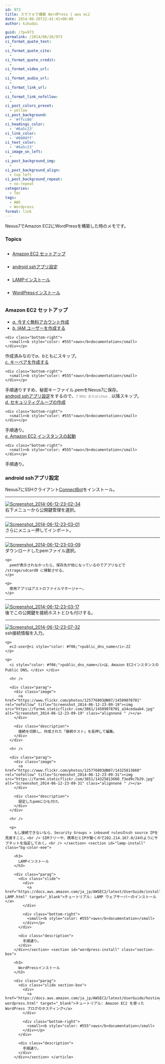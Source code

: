 ```yaml
---
id: 973
title: スマフォで構築 WordPress | aws ec2
date: 2014-06-26T22:41:41+00:00
author: kikudai

guid: /?p=973
permalink: /2014/06/26/973
ci_format_quote_text:
  - 
ci_format_quote_cite:
  - 
ci_format_quote_credit:
  - 
ci_format_video_url:
  - 
ci_format_audio_url:
  - 
ci_format_link_url:
  - 
ci_format_link_nofollow:
  - 
ci_post_colors_preset:
  - yellow
ci_post_background:
  - '#ffcc00'
ci_headings_color:
  - '#6a5c23'
ci_link_color:
  - '#0000ff'
ci_text_color:
  - '#6a5c23'
ci_image_on_left:
  - 
ci_post_background_img:
  - 
ci_post_background_align:
  - top left
ci_post_background_repeat:
  - no-repeat
categories:
  - Tec
tags:
  - AWS
  - Wordpress
format: link
---
```

<article id="kikudai">Nexus7でAmazon EC2にWordPressを構築した時のメモです。
  
<!--more--></p> <nav> 

### Topics

<ul style="line-height: 3;">
  <li>
    <a href="#amazon-ec2-setup">Amazon EC2 セットアップ</a>
  </li>
  <li>
    <a href="#android-ssh">android sshアプリ設定</a>
  </li>
  <li>
    <a href="#lamp-install">LAMPインストール</a>
  </li>
  <li>
    <a href="#wordpress-install">WordPressインストール</a>
  </li>
</ul></nav> <section id="amazon-ec2-setup" class="bg-color-eee"> 

### Amazon EC2 セットアップ

<div class="parag">
  <div class="slide">
    <ul class="none-list">
      <li>
        <a href="https://docs.aws.amazon.com/ja_jp/AWSEC2/latest/UserGuide/get-set-up-for-amazon-ec2.html#create-a-base-security-group" target="blank"><i>a.</i> 今すぐ無料アカウント作成</a>
      </li>
      <li>
        <a href="https://docs.aws.amazon.com/ja_jp/AWSEC2/latest/UserGuide/get-set-up-for-amazon-ec2.html#create-an-iam-user" target="blank"><i>b.</i> IAM ユーザーを作成する</a>
      </li>
    </ul>
    
    <div class="bottom-right">
      <small><b style="color: #555">aws</b>documentation</small>
    </div></p>
  </div>
  
  <div class="description">
    作成済みなので<i>a</i>、<i>b</i>ともにスキップ。
  </div>
</div>

<div class="parag">
  <div class="slide">
    <div>
      <a href="https://docs.aws.amazon.com/ja_jp/AWSEC2/latest/UserGuide/get-set-up-for-amazon-ec2.html#create-a-key-pair" target="_blank"><i>c.</i> キーペアを作成する</a>
    </div>
    
    <div class="bottom-right">
      <small><b style="color: #555">aws</b>documentation</small>
    </div></p>
  </div>
  
  <div class="description">
    手順通りすすめ、秘密キーファイル.pemをNexus7に保存。<br /><a href="#android-ssh">android sshアプリ設定</a>をするので、<i style="color: gray; font-size: 80%;">7. Mac または Linux ...</i>以降スキップ。
  </div>
</div>

<div class="parag">
  <div class="slide">
    <div>
      <a href="https://docs.aws.amazon.com/ja_jp/AWSEC2/latest/UserGuide/get-set-up-for-amazon-ec2.html#create-a-base-security-group" target="_blank"><i>d.</i> セキュリティグループの作成</a>
    </div>
    
    <div class="bottom-right">
      <small><b style="color: #555">aws</b>documentation</small>
    </div></p>
  </div>
  
  <div class="description">
    手順通り。
  </div>
</div>

<div class="parag">
  <div class="slide">
    <div>
      <a href="https://docs.aws.amazon.com/ja_jp/AWSEC2/latest/UserGuide/ec2-launch-instance_linux.html" target="_blank"><i>e.</i> Amazon EC2 インスタンスの起動</a>
    </div>
    
    <div class="bottom-right">
      <small><b style="color: #555">aws</b>documentation</small>
    </div></p>
  </div>
  
  <div class="description">
    手順通り。
  </div>
</div></section> <section id="android-ssh" class="section-box"> 

### android sshアプリ設定

Nexus7にSSHクライアント<a href="https://play.google.com/store/apps/details?id=org.connectbot&hl=ja" target="_blank">ConnectBot</a>をインストール。

* * *

<div class="parag">
  <div class="image">
    <a href="https://www.flickr.com/photos/125776803@N07/14325798930" rel="nofollow" title="Screenshot_2014-06-12-23-02-34"><img src="https://farm6.staticflickr.com/5526/14325798930_547214b117.jpg" alt="Screenshot_2014-06-12-23-02-34" class="alignnone " /></a>
  </div>
  
  <div class="description">
    右下メニューから公開鍵管理を選択。
  </div>
</div>

* * *

<div class="parag">
  <div class="image">
    <a href="https://www.flickr.com/photos/125776803@N07/14489357226" rel="nofollow" title="Screenshot_2014-06-12-23-03-01"><img src="https://farm6.staticflickr.com/5503/14489357226_1135155ce0.jpg" alt="Screenshot_2014-06-12-23-03-01" class="alignnone " /></a>
  </div>
  
  <div class="description">
    さらにメニュー押してインポート。
  </div>
</div>

* * *

<div class="parag">
  <div class="image">
    <a href="https://www.flickr.com/photos/125776803@N07/14512461175" rel="nofollow" title="Screenshot_2014-06-12-23-03-09"><img src="https://farm4.staticflickr.com/3911/14512461175_b3c113560c.jpg" alt="Screenshot_2014-06-12-23-03-09" class="alignnone " /></a>
  </div>
  
  <div class="description">
    ダウンロードしたpemファイル選択。</p> 
    
    <p>
      pemが表示されなかったら、保存先が他になっているのでアプリなどで /strage/sdcard0 に移動させる。
    </p>
    
    <p>
      使用アプリはアストロファイルマネージャー。
    </p>
  </div>
</div>

* * *

<div class="parag">
  <div class="image">
    <a href="https://www.flickr.com/photos/125776803@N07/14509077201" rel="nofollow" title="Screenshot_2014-06-12-23-03-17"><img src="https://farm4.staticflickr.com/3913/14509077201_45e717b183.jpg" alt="Screenshot_2014-06-12-23-03-17" class="alignnone " /></a>
  </div>
  
  <div class="description">
    後でこの公開鍵を接続ホストとひも付けする。
  </div>
</div>

* * *

<div class="parag">
  <div class="image">
    <a href="https://www.flickr.com/photos/125776803@N07/14511088334" rel="nofollow" title="Screenshot_2014-06-12-23-07-32"><img src="https://farm3.staticflickr.com/2940/14511088334_6ecff1e80e.jpg" alt="Screenshot_2014-06-12-23-07-32" class="alignnone " /></a>
  </div>
  
  <div class="description">
    ssh接続情報を入力。</p> 
    
    <p>
      ec2-user@<i style="color: #f06;">public_dns_name</i>:22
    </p>
    
    <p>
      <i style="color: #f06;">public_dns_name</i>は、Amazon EC2インスタンスのPublic DNS。</div> </div> 
      
      <hr />
      
      <div class="parag">
        <div class="image">
          <a href="https://www.flickr.com/photos/125776803@N07/14509078701" rel="nofollow" title="Screenshot_2014-06-12-23-09-19"><img src="https://farm4.staticflickr.com/3861/14509078701_a34cedaab4.jpg" alt="Screenshot_2014-06-12-23-09-19" class="alignnone " /></a>
        </div>
        
        <div class="description">
          接続を切断し、作成された「接続ホスト」を長押して編集。
        </div>
      </div>
      
      <hr />
      
      <div class="parag">
        <div class="image">
          <a href="https://www.flickr.com/photos/125776803@N07/14325813660" rel="nofollow" title="Screenshot_2014-06-12-23-09-31"><img src="https://farm4.staticflickr.com/3851/14325813660_f3ed9c7b29.jpg" alt="Screenshot_2014-06-12-23-09-31" class="alignnone " /></a>
        </div>
        
        <div class="description">
          設定したpemにひも付け。
        </div>
      </div>
      
      <hr />
      
      <p>
        もし接続できないなら、Security Groups > inbound rulesのssh source IPを見直すこと。<br /> SIMフリーや、携帯だとIPが動くので202.214.167.0/24のようにサブネットを指定しておく。<br /> </section> <section id="lamp-install" class="bg-color-eee"> 
        
        <h3>
          LAMPインストール
        </h3>
        
        <div class="parag">
          <div class="slide">
            <div>
              <a href="https://docs.aws.amazon.com/ja_jp/AWSEC2/latest/UserGuide/install-LAMP.html" target="_blank">チュートリアル: LAMP ウェブサーバーのインストール</a>
            </div>
            
            <div class="bottom-right">
              <small><b style="color: #555">aws</b>documentation</small>
            </div></p>
          </div>
          
          <div class="description">
            手順通り。
          </div>
        </div></section> <section id="wordpress-install" class="section-box"> 
        
        <h3>
          WordPressインストール
        </h3>
        
        <div class="parag">
          <div class="slide section-box">
            <div>
              <a href="https://docs.aws.amazon.com/ja_jp/AWSEC2/latest/UserGuide/hosting-wordpress.html" target="_blank">チュートリアル: Amazon EC2 を使った WordPress ブログのホスティング</a>
            </div>
            
            <div class="bottom-right">
              <small><b style="color: #555">aws</b>documentation</small>
            </div></p>
          </div>
          
          <div class="description">
            手順通り。
          </div>
        </div></section> </article>